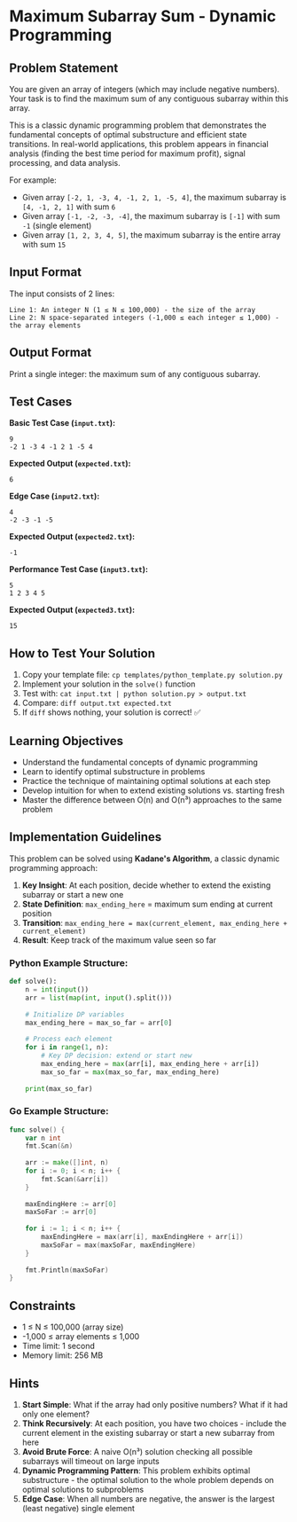 # Maximum Subarray Sum - Dynamic Programming

## Problem Statement

You are given an array of integers (which may include negative numbers). Your task is to find the maximum sum of any contiguous subarray within this array.

This is a classic dynamic programming problem that demonstrates the fundamental concepts of optimal substructure and efficient state transitions. In real-world applications, this problem appears in financial analysis (finding the best time period for maximum profit), signal processing, and data analysis.

For example:
- Given array `[-2, 1, -3, 4, -1, 2, 1, -5, 4]`, the maximum subarray is `[4, -1, 2, 1]` with sum `6`
- Given array `[-1, -2, -3, -4]`, the maximum subarray is `[-1]` with sum `-1` (single element)
- Given array `[1, 2, 3, 4, 5]`, the maximum subarray is the entire array with sum `15`

## Input Format

The input consists of 2 lines:
```
Line 1: An integer N (1 ≤ N ≤ 100,000) - the size of the array
Line 2: N space-separated integers (-1,000 ≤ each integer ≤ 1,000) - the array elements
```

## Output Format

Print a single integer: the maximum sum of any contiguous subarray.

## Test Cases

**Basic Test Case (`input.txt`):**
```
9
-2 1 -3 4 -1 2 1 -5 4
```

**Expected Output (`expected.txt`):**
```
6
```

**Edge Case (`input2.txt`):**
```
4
-2 -3 -1 -5
```

**Expected Output (`expected2.txt`):**
```
-1
```

**Performance Test Case (`input3.txt`):**
```
5
1 2 3 4 5
```

**Expected Output (`expected3.txt`):**
```
15
```

## How to Test Your Solution
1. Copy your template file: `cp templates/python_template.py solution.py`
2. Implement your solution in the `solve()` function
3. Test with: `cat input.txt | python solution.py > output.txt`
4. Compare: `diff output.txt expected.txt`
5. If `diff` shows nothing, your solution is correct! ✅

## Learning Objectives
- Understand the fundamental concepts of dynamic programming
- Learn to identify optimal substructure in problems
- Practice the technique of maintaining optimal solutions at each step
- Develop intuition for when to extend existing solutions vs. starting fresh
- Master the difference between O(n) and O(n³) approaches to the same problem

## Implementation Guidelines

This problem can be solved using **Kadane's Algorithm**, a classic dynamic programming approach:

1. **Key Insight**: At each position, decide whether to extend the existing subarray or start a new one
2. **State Definition**: `max_ending_here` = maximum sum ending at current position
3. **Transition**: `max_ending_here = max(current_element, max_ending_here + current_element)`
4. **Result**: Keep track of the maximum value seen so far

### Python Example Structure:
```python
def solve():
    n = int(input())
    arr = list(map(int, input().split()))
    
    # Initialize DP variables
    max_ending_here = max_so_far = arr[0]
    
    # Process each element
    for i in range(1, n):
        # Key DP decision: extend or start new
        max_ending_here = max(arr[i], max_ending_here + arr[i])
        max_so_far = max(max_so_far, max_ending_here)
    
    print(max_so_far)
```

### Go Example Structure:
```go
func solve() {
    var n int
    fmt.Scan(&n)
    
    arr := make([]int, n)
    for i := 0; i < n; i++ {
        fmt.Scan(&arr[i])
    }
    
    maxEndingHere := arr[0]
    maxSoFar := arr[0]
    
    for i := 1; i < n; i++ {
        maxEndingHere = max(arr[i], maxEndingHere + arr[i])
        maxSoFar = max(maxSoFar, maxEndingHere)
    }
    
    fmt.Println(maxSoFar)
}
```

## Constraints
- 1 ≤ N ≤ 100,000 (array size)
- -1,000 ≤ array elements ≤ 1,000
- Time limit: 1 second
- Memory limit: 256 MB

## Hints
1. **Start Simple**: What if the array had only positive numbers? What if it had only one element?
2. **Think Recursively**: At each position, you have two choices - include the current element in the existing subarray or start a new subarray from here
3. **Avoid Brute Force**: A naive O(n³) solution checking all possible subarrays will timeout on large inputs
4. **Dynamic Programming Pattern**: This problem exhibits optimal substructure - the optimal solution to the whole problem depends on optimal solutions to subproblems
5. **Edge Case**: When all numbers are negative, the answer is the largest (least negative) single element
